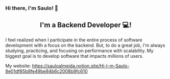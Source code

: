 ### Hi there, I'm Saulo! 👋

<h2 align="center">
I'm a Backend Developer 💻!
</h2> 

I feel realized when I participate in the entire process of software development with a focus on the backend. But, to do a great job, I'm always studying, practicing, and focusing on performance with scalability. My biggest goal is to develop software that impacts millions of users.


My website: https://sauloalmeida.notion.site/Hi-I-m-Saulo-8e01df85b8fe49be84b6c2008b9fc610
